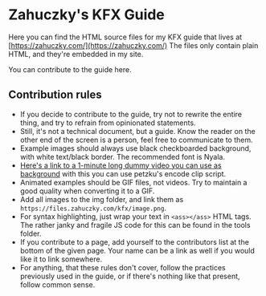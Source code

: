 # Zahuczky's KFX Guide
Here you can find the HTML source files for my KFX guide that lives at [https://zahuczky.com/](https://zahuczky.com/)
The files only contain plain HTML, and they're embedded in my site.

You can contribute to the guide here.
## Contribution rules
- If you decide to contribute to the guide, try not to rewrite the entire thing, and try to refrain from opinionated statements.
- Still, it's not a technical document, but a guide. Know the reader on the other end of the screen is a person, feel free to communicate to them.
- Example images should always use black checkboarded background, with white text/black border. The recommended font is Nyala. 
- [Here's a link to a 1-minute long dummy video you can use as background](https://files.catbox.moe/zyzj6l.mp4) with this you can use petzku's encode clip script.
- Animated examples should be GIF files, not videos. Try to maintain a good quality when converting it to a GIF.
- Add all images to the img folder, and link them as `https://files.zahuczky.com/kfx/image.png`. 
- For syntax highlighting, just wrap your text in `<ass></ass>` HTML tags. The rather janky and fragile JS code for this can be found in the tools folder.
- If you contribute to a page, add yourself to the contributors list at the bottom of the given page. Your name can be a link as well if you would like it to link somewhere. 
- For anything, that these rules don't cover, follow the practices previously used in the guide, or if there's nothing like that present, follow common sense.
